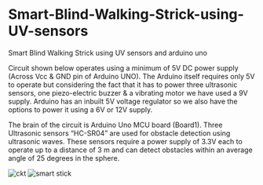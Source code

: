 # Smart-Blind-Walking-Strick-using-UV-sensors
Smart Blind Walking Strick using UV sensors and arduino uno

Circuit shown below operates using a minimum of 5V DC power supply (Across Vcc & GND pin of Arduino UNO). The Arduino itself requires only 5V to operate but considering the fact that it has to power three ultrasonic sensors, one piezo-electric buzzer & a vibrating motor we have used a 9V supply. Arduino has an inbuilt 5V voltage regulator so we also have the options to power it using a 6V or 12V supply.

The brain of the circuit is Arduino Uno MCU board (Board1). Three Ultrasonic sensors “HC-SR04” are used  for obstacle detection using ultrasonic waves. These sensors require a power supply of 3.3V each to operate up to a distance of 3 m and can detect obstacles within an average angle of 25 degrees in the sphere.



![ckt](https://user-images.githubusercontent.com/55014159/111255304-d2ef7400-863c-11eb-90ed-db7ad2815666.JPG)
![smart stick](https://user-images.githubusercontent.com/55014159/111255311-d7b42800-863c-11eb-9fee-34ab69279f34.JPG)

